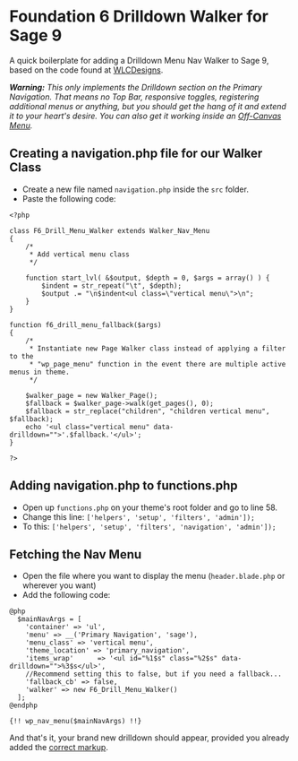 # Foundation 6 Drilldown Walker for Sage 9
A quick boilerplate for adding a Drilldown Menu Nav Walker to Sage 9, based on the code found at [WLCDesigns](https://wlcdesigns.com/2015/11/foundation-6-menu-walker-class-for-wordpress/).

_**Warning:** This only implements the Drilldown section on the Primary Navigation. That means no Top Bar, responsive toggles, registering additional menus or anything, but you should get the hang of it and extend it to your heart's desire. You can also get it working inside an [Off-Canvas Menu](http://foundation.zurb.com/sites/docs/off-canvas.html)._

## Creating a navigation.php file for our Walker Class
- Create a new file named `navigation.php` inside the `src` folder.
- Paste the following code:
```
<?php

class F6_Drill_Menu_Walker extends Walker_Nav_Menu
{
    /*
     * Add vertical menu class
     */

    function start_lvl( &$output, $depth = 0, $args = array() ) {
        $indent = str_repeat("\t", $depth);
        $output .= "\n$indent<ul class=\"vertical menu\">\n";
    }
}

function f6_drill_menu_fallback($args)
{
    /*
     * Instantiate new Page Walker class instead of applying a filter to the
     * "wp_page_menu" function in the event there are multiple active menus in theme.
     */

    $walker_page = new Walker_Page();
    $fallback = $walker_page->walk(get_pages(), 0);
    $fallback = str_replace("children", "children vertical menu", $fallback);
    echo '<ul class="vertical menu" data-drilldown="">'.$fallback.'</ul>';
}

?>
```

## Adding navigation.php to functions.php
- Open up `functions.php` on your theme's root folder and go to line 58.
- Change this line: ```['helpers', 'setup', 'filters', 'admin']);```
- To this: ```['helpers', 'setup', 'filters', 'navigation', 'admin']);```

## Fetching the Nav Menu
- Open the file where you want to display the menu (`header.blade.php` or wherever you want)
- Add the following code:
```
@php
  $mainNavArgs = [
    'container' => 'ul',
    'menu' => __('Primary Navigation', 'sage'),
    'menu_class' => 'vertical menu',
    'theme_location' => 'primary_navigation',
    'items_wrap'      => '<ul id="%1$s" class="%2$s" data-drilldown="">%3$s</ul>',
    //Recommend setting this to false, but if you need a fallback...
    'fallback_cb' => false,
    'walker' => new F6_Drill_Menu_Walker()
  ];
@endphp

{!! wp_nav_menu($mainNavArgs) !!}
```

And that's it, your brand new drilldown should appear, provided you already added the [correct markup](http://foundation.zurb.com/sites/docs/drilldown-menu.html). 
